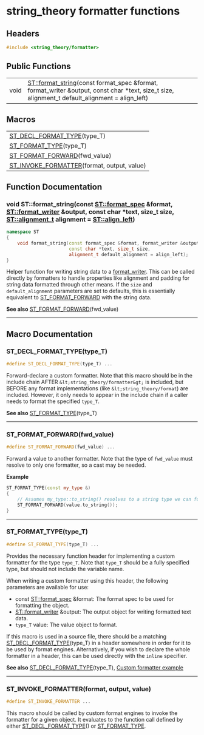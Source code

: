 # string_theory formatter functions

## Headers
~~~c++
#include <string_theory/formatter>
~~~

## Public Functions

|    |   |
|---:|---|
| void | [ST::format_string](#format_string)(const format_spec &format, format_writer &output, const char *text, size_t size, alignment_t default_alignment = align_left) |

## Macros

|   |
|---|
| [ST_DECL_FORMAT_TYPE](#ST_DECL_FORMAT_TYPE)(type_T) |
| [ST_FORMAT_TYPE](#ST_FORMAT_TYPE)(type_T) |
| [ST_FORMAT_FORWARD](#ST_FORMAT_FORWARD)(fwd_value) |
| [ST_INVOKE_FORMATTER](#ST_INVOKE_FORMATTER)(format, output, value) |

## Function Documentation

<a name="format_string"></a>
### void ST::format_string(const [ST::format_spec](st_format_spec.md) &format, [ST::format_writer](st_format_writer.md) &output, const char \*text, size_t size, [ST::alignment_t](st_format_spec.md#alignment_t) alignment = [ST::align_left](st_format_spec.md#alignment_t))
~~~c++
namespace ST
{
    void format_string(const format_spec &format, format_writer &output,
                       const char *text, size_t size,
                       alignment_t default_alignment = align_left);
}
~~~

Helper function for writing string data to a [format_writer](st_format_writer.md).
This can be called directly by formatters to handle properties like alignment
and padding for string data formatted through other means.  If the `size` and
`default_alignment` parameters are set to defaults, this is essentially
equivalent to [ST_FORMAT_FORWARD](#ST_FORMAT_FORWARD) with the string data.

**See also** [ST_FORMAT_FORWARD](#ST_FORMAT_FORWARD)(fwd_value)

------

## Macro Documentation

<a name="ST_DECL_FORMAT_TYPE"></a>
### ST_DECL_FORMAT_TYPE(type_T)
~~~c++
#define ST_DECL_FORMAT_TYPE(type_T) ...
~~~

Forward-declare a custom formatter.  Note that this macro should be in the
include chain AFTER `&lt;string_theory/formatter&gt;` is included, but BEFORE
any format implementations (like `&lt;string_theory/format`) are included.
However, it only needs to appear in the include chain if a caller needs to
format the specified `type_T`.

**See also** [ST_FORMAT_TYPE](#ST_FORMAT_TYPE)(type_T)

------

<a name="ST_FORMAT_FORWARD"></a>
### ST_FORMAT_FORWARD(fwd_value)
~~~c++
#define ST_FORMAT_FORWARD(fwd_value) ...
~~~

Forward a value to another formatter.  Note that the type of `fwd_value` must
resolve to only one formatter, so a cast may be needed.

**Example**
~~~c++
ST_FORMAT_TYPE(const my_type &)
{
    // Assumes my_type::to_string() resolves to a string type we can format
    ST_FORMAT_FORWARD(value.to_string());
}
~~~

------

<a name="ST_FORMAT_TYPE"></a>
### ST_FORMAT_TYPE(type_T)
~~~c++
#define ST_FORMAT_TYPE(type_T) ...
~~~

Provides the necessary function header for implementing a custom formatter for
the type `type_T`.  Note that `type_T` should be a fully specified type, but
should not include the variable name.

When writing a custom formatter using this header, the following parameters
are available for use:
- const [ST::format_spec](st_format_spec.md) &format:  The format spec to be
  used for formatting the object.
- [ST::format_writer](st_format_writer.md) &output:  The output object for
  writing formatted text data.
- `type_T` value:  The value object to format.

If this macro is used in a source file, there should be a matching
[ST_DECL_FORMAT_TYPE](#ST_DECL_FORMAT_TYPE)(type_T) in a header somewhere
in order for it to be used by format engines.  Alternatively, if you wish to
declare the whole formatter in a header, this can be used directly with the
`inline` specifier.

**See also** [ST_DECL_FORMAT_TYPE](#ST_DECL_FORMAT_TYPE)(type_T),
[Custom formatter example](getting-started.md#custom-formatter)

------

<a name="ST_INVOKE_FORMATTER"></a>
### ST_INVOKE_FORMATTER(format, output, value)
~~~c++
#define ST_INVOKE_FORMATTER ...
~~~

This macro should be called by custom format engines to invoke the formatter
for a given object.  It evaluates to the function call defined by either
[ST_DECL_FORMAT_TYPE](#ST_DECL_FORMAT_TYPE)() or [ST_FORMAT_TYPE](#ST_FORMAT_TYPE).

